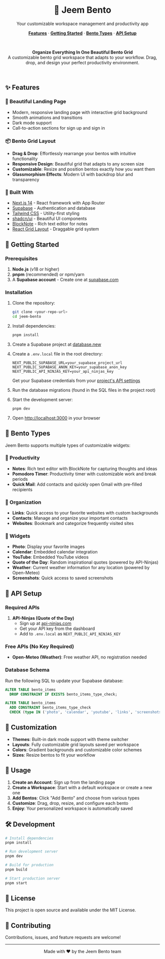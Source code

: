 <h1 align="center">🍱 Jeem Bento</h1>

<p align="center">
 Your customizable workspace management and productivity app
</p>

<p align="center">
  <a href="#features"><strong>Features</strong></a> ·
  <a href="#getting-started"><strong>Getting Started</strong></a> ·
  <a href="#bento-types"><strong>Bento Types</strong></a> ·
  <a href="#api-setup"><strong>API Setup</strong></a>
</p>
<br/>

<p align="center">
  <strong>Organize Everything In One Beautiful Bento Grid</strong><br/>
  A customizable bento grid workspace that adapts to your workflow. Drag, drop, and design your perfect productivity environment.
</p>
<br/>

## ✨ Features

### 🎨 Beautiful Landing Page
- Modern, responsive landing page with interactive grid background
- Smooth animations and transitions
- Dark mode support
- Call-to-action sections for sign up and sign in

### 📦 Bento Grid Layout
- **Drag & Drop**: Effortlessly rearrange your bentos with intuitive functionality
- **Responsive Design**: Beautiful grid that adapts to any screen size
- **Customizable**: Resize and position bentos exactly how you want them
- **Glassmorphism Effects**: Modern UI with backdrop blur and transparency

### 🔧 Built With
- [Next.js 14](https://nextjs.org) - React framework with App Router
- [Supabase](https://supabase.com) - Authentication and database
- [Tailwind CSS](https://tailwindcss.com) - Utility-first styling
- [shadcn/ui](https://ui.shadcn.com/) - Beautiful UI components
- [BlockNote](https://www.blocknotejs.org/) - Rich text editor for notes
- [React Grid Layout](https://github.com/react-grid-layout/react-grid-layout) - Draggable grid system

## 🚀 Getting Started

### Prerequisites

1. **Node.js** (v18 or higher)
2. **pnpm** (recommended) or npm/yarn
3. A **Supabase account** - Create one at [supabase.com](https://supabase.com)

### Installation

1. Clone the repository:
   ```bash
   git clone <your-repo-url>
   cd jeem-bento
   ```

2. Install dependencies:
   ```bash
   pnpm install
   ```

3. Create a Supabase project at [database.new](https://database.new)

4. Create a `.env.local` file in the root directory:
   ```env
   NEXT_PUBLIC_SUPABASE_URL=your_supabase_project_url
   NEXT_PUBLIC_SUPABASE_ANON_KEY=your_supabase_anon_key
   NEXT_PUBLIC_API_NINJAS_KEY=your_api_ninjas_key
   ```

   Get your Supabase credentials from your [project's API settings](https://app.supabase.com/project/_/settings/api)

5. Run the database migrations (found in the SQL files in the project root)

6. Start the development server:
   ```bash
   pnpm dev
   ```

7. Open [http://localhost:3000](http://localhost:3000) in your browser

## 🎯 Bento Types

Jeem Bento supports multiple types of customizable widgets:

### 📝 Productivity
- **Notes**: Rich text editor with BlockNote for capturing thoughts and ideas
- **Pomodoro Timer**: Productivity timer with customizable work and break periods
- **Quick Mail**: Add contacts and quickly open Gmail with pre-filled recipients

### 🔗 Organization
- **Links**: Quick access to your favorite websites with custom backgrounds
- **Contacts**: Manage and organize your important contacts
- **Websites**: Bookmark and categorize frequently visited sites

### 🎨 Widgets
- **Photo**: Display your favorite images
- **Calendar**: Embedded calendar integration
- **YouTube**: Embedded YouTube videos
- **Quote of the Day**: Random inspirational quotes (powered by API-Ninjas)
- **Weather**: Current weather information for any location (powered by Open-Meteo)
- **Screenshots**: Quick access to saved screenshots

## 🔑 API Setup

### Required APIs

1. **API-Ninjas (Quote of the Day)**
   - Sign up at [api-ninjas.com](https://api-ninjas.com/)
   - Get your API key from the dashboard
   - Add to `.env.local` as `NEXT_PUBLIC_API_NINJAS_KEY`

### Free APIs (No Key Required)

- **Open-Meteo (Weather)**: Free weather API, no registration needed

### Database Schema

Run the following SQL to update your Supabase database:

```sql
ALTER TABLE bento_items 
  DROP CONSTRAINT IF EXISTS bento_items_type_check;

ALTER TABLE bento_items 
  ADD CONSTRAINT bento_items_type_check 
  CHECK (type IN ('photo', 'calendar', 'youtube', 'links', 'screenshots', 'contacts', 'websites', 'pomodoro', 'quote', 'quickmail', 'weather', 'notes'));
```

## 🎨 Customization

- **Themes**: Built-in dark mode support with theme switcher
- **Layouts**: Fully customizable grid layouts saved per workspace
- **Colors**: Gradient backgrounds and customizable color schemes
- **Sizes**: Resize bentos to fit your workflow

## 📱 Usage

1. **Create an Account**: Sign up from the landing page
2. **Create a Workspace**: Start with a default workspace or create a new one
3. **Add Bentos**: Click "Add Bento" and choose from various types
4. **Customize**: Drag, drop, resize, and configure each bento
5. **Enjoy**: Your personalized workspace is automatically saved

## 🛠️ Development

```bash
# Install dependencies
pnpm install

# Run development server
pnpm dev

# Build for production
pnpm build

# Start production server
pnpm start
```

## 📄 License

This project is open source and available under the MIT License.

## 🤝 Contributing

Contributions, issues, and feature requests are welcome!

---

<p align="center">Made with ❤️ by the Jeem Bento team</p>
